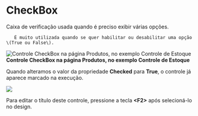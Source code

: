 # CheckBox

Caixa de verificação usada quando é preciso exibir várias opções.

       É muito utilizada quando se quer habilitar ou desabilitar uma opção \(True ou False\).

  
![Controle CheckBox na p&#xE1;gina Produtos, no exemplo Controle de Estoque](http://www.gvinci.com.br/manual/checkbox1gv5.zoom80.png)                        **Controle CheckBox na página Produtos, no exemplo Controle de Estoque**

Quando alteramos o valor da propriedade **Checked** para **True**, o controle já aparece marcado na execução.

![](http://www.gvinci.com.br/manual/checkedtruegv5.zoom80.png)

Para editar o título deste controle, pressione a tecla **&lt;F2&gt;** após selecioná-lo no design.


